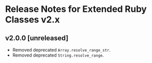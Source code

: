 # Release Notes for Extended Ruby Classes v2.x

## v2.0.0 [unreleased]

- Removed deprecated `Array.resolve_range_str`.
- Removed deprecated `String.resolve_range`.
